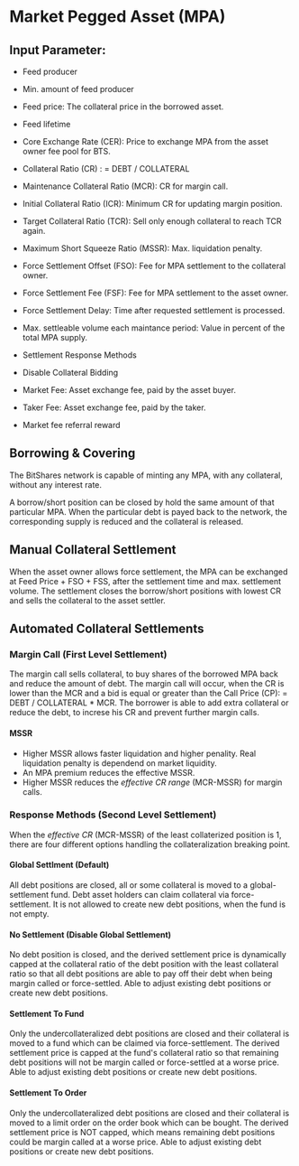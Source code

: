 # Market Pegged Asset (MPA)

## Input Parameter:
- Feed producer
- Min. amount of feed producer
- Feed price: The collateral price in the borrowed asset.
- Feed lifetime
- Core Exchange Rate (CER): Price to exchange MPA from the asset owner fee pool for BTS.
- Collateral Ratio (CR) : = DEBT / COLLATERAL
- Maintenance Collateral Ratio (MCR): CR for margin call.
- Initial Collateral Ratio (ICR): Minimum CR for updating margin position. 
- Target Collateral Ratio (TCR): Sell only enough collateral to reach TCR again.
- Maximum Short Squeeze Ratio (MSSR): Max. liquidation penalty.

- Force Settlement Offset (FSO): Fee for MPA settlement to the collateral owner.
- Force Settlement Fee (FSF): Fee for MPA settlement to the asset owner.
- Force Settlement Delay: Time after requested settlement is processed.
- Max. settleable volume each maintance period: Value in percent of the total MPA supply.

- Settlement Response Methods
- Disable Collateral Bidding 

- Market Fee: Asset exchange fee, paid by the asset buyer.
- Taker Fee: Asset exchange fee, paid by the taker.
- Market fee referral reward

## Borrowing & Covering
The BitShares network is capable of minting any MPA, with any collateral, without any interest rate.

A borrow/short position can be closed by hold the same amount of that particular MPA. When the particular debt is payed back to the network, the corresponding supply is reduced and the collateral is released.

## Manual Collateral Settlement
When the asset owner allows force settlement, the MPA can be exchanged at Feed Price + FSO + FSS, after the settlement time and max. settlement volume. The settlement closes the borrow/short positions with lowest CR and sells the collateral to the asset settler.

## Automated Collateral Settlements

### Margin Call (First Level Settlement)
The margin call sells collateral, to buy shares of the borrowed MPA back and reduce the amount of debt. 
The margin call will occur, when the CR is lower than the MCR and a bid is equal or greater than the Call Price (CP): = DEBT / COLLATERAL * MCR.
The borrower is able to add extra collateral or reduce the debt, to increse his CR and prevent further margin calls. 

#### MSSR
- Higher MSSR allows faster liquidation and higher penality. Real liquidation penalty is dependend on market liquidity. 
- An MPA premium reduces the effective MSSR.
- Higher MSSR reduces the *effective CR range* (MCR-MSSR) for margin calls. 

### Response Methods (Second Level Settlement)
When the *effective CR* (MCR-MSSR) of the least collaterized position is 1, there are four different options handling the collateralization breaking point.

#### Global Settlment (Default)
All debt positions are closed, all or some collateral is moved to a global-settlement fund. Debt asset holders can claim collateral via force-settlement. It is not allowed to create new debt positions, when the fund is not empty.

#### No Settlement (Disable Global Settlement)
No debt position is closed, and the derived settlement price is dynamically capped at the collateral ratio of the debt position with the least collateral ratio so that all debt positions are able to pay off their debt when being margin called or force-settled. Able to adjust existing debt positions or create new debt positions.

#### Settlement To Fund
Only the undercollateralized debt positions are closed and their collateral is moved to a fund which can be claimed via force-settlement. The derived settlement price is capped at the fund's collateral ratio so that remaining debt positions will not be margin called or force-settled at a worse price.  Able to adjust existing debt positions or create new debt positions.

#### Settlement To Order
Only the undercollateralized debt positions are closed and their collateral is moved to a limit order on the order book which can be bought. The derived settlement price is NOT capped, which means remaining debt positions could be margin called at a worse price. Able to adjust existing debt positions or create new debt positions.
